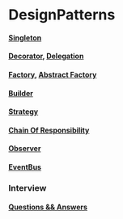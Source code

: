 # DesignPatterns

#### [Singleton](https://github.com/chipbk10/DesignPatterns/tree/master/src/singleton)
#### [Decorator](https://github.com/chipbk10/DesignPatterns/tree/master/src/decorator), [Delegation](https://github.com/chipbk10/DesignPatterns/tree/master/src/decorator)
#### [Factory](https://github.com/chipbk10/DesignPatterns/tree/master/src/factory), [Abstract Factory](https://github.com/chipbk10/DesignPatterns/tree/master/src/factory)
#### [Builder](https://github.com/chipbk10/DesignPatterns/tree/master/src/builder)
#### [Strategy](https://github.com/chipbk10/DesignPatterns/tree/master/src/strategy)
#### [Chain Of Responsibility](https://github.com/chipbk10/DesignPatterns/tree/master/src/chainOfResponsibility)
#### [Observer](https://github.com/chipbk10/DesignPatterns/tree/master/src/observer)
#### [EventBus](https://github.com/chipbk10/DesignPatterns/tree/master/src/observer)

### Interview

#### [Questions && Answers](https://bit.ly/2XXQ5Qw)